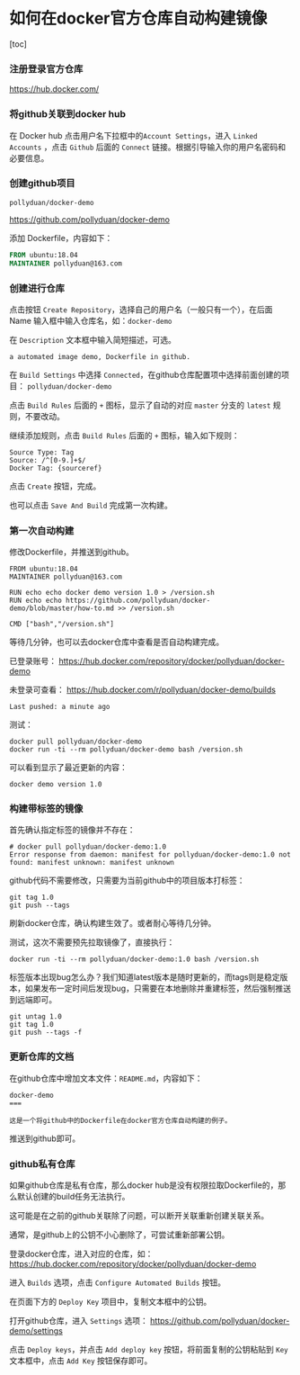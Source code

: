 如何在docker官方仓库自动构建镜像
===

[toc]

### 注册登录官方仓库

https://hub.docker.com/

### 将github关联到docker hub

在 Docker hub 点击用户名下拉框中的`Account Settings`，进入 `Linked Accounts` ，点击 `Github` 后面的 `Connect` 链接。根据引导输入你的用户名密码和必要信息。

### 创建github项目

`pollyduan/docker-demo`

https://github.com/pollyduan/docker-demo

添加 Dockerfile，内容如下：

```Dockerfile
FROM ubuntu:18.04
MAINTAINER pollyduan@163.com
```

### 创建进行仓库

点击按钮 `Create Repository`，选择自己的用户名（一般只有一个），在后面Name 输入框中输入仓库名，如：`docker-demo`

在 `Description` 文本框中输入简短描述，可选。

```
a automated image demo, Dockerfile in github.
```

在 `Build Settings` 中选择 `Connected`，在github仓库配置项中选择前面创建的项目： `pollyduan/docker-demo`

点击 `Build Rules` 后面的 `+` 图标，显示了自动的对应 `master` 分支的 `latest` 规则，不要改动。

继续添加规则，点击 `Build Rules` 后面的 `+` 图标，输入如下规则：

```
Source Type: Tag
Source: /^[0-9.]+$/
Docker Tag: {sourceref}
```

点击 `Create` 按钮，完成。

也可以点击 `Save And Build` 完成第一次构建。

### 第一次自动构建

修改Dockerfile，并推送到github。

```
FROM ubuntu:18.04
MAINTAINER pollyduan@163.com

RUN echo echo docker demo version 1.0 > /version.sh
RUN echo echo https://github.com/pollyduan/docker-demo/blob/master/how-to.md >> /version.sh

CMD ["bash","/version.sh"]
```

等待几分钟，也可以去docker仓库中查看是否自动构建完成。

已登录账号： https://hub.docker.com/repository/docker/pollyduan/docker-demo

未登录可查看： https://hub.docker.com/r/pollyduan/docker-demo/builds

```
Last pushed: a minute ago
```

测试：

```
docker pull pollyduan/docker-demo
docker run -ti --rm pollyduan/docker-demo bash /version.sh
```

可以看到显示了最近更新的内容：

```
docker demo version 1.0
```

### 构建带标签的镜像

首先确认指定标签的镜像并不存在：

```
# docker pull pollyduan/docker-demo:1.0
Error response from daemon: manifest for pollyduan/docker-demo:1.0 not found: manifest unknown: manifest unknown
```

github代码不需要修改，只需要为当前github中的项目版本打标签：

```
git tag 1.0
git push --tags
```

刷新docker仓库，确认构建生效了。或者耐心等待几分钟。

测试，这次不需要预先拉取镜像了，直接执行：

```
docker run -ti --rm pollyduan/docker-demo:1.0 bash /version.sh
```

标签版本出现bug怎么办？我们知道latest版本是随时更新的，而tags则是稳定版本，如果发布一定时间后发现bug，只需要在本地删除并重建标签，然后强制推送到远端即可。

```
git untag 1.0
git tag 1.0
git push --tags -f
```

### 更新仓库的文档

在github仓库中增加文本文件：`README.md`，内容如下：

```
docker-demo
===

这是一个将github中的Dockerfile在docker官方仓库自动构建的例子。
```

推送到github即可。

### github私有仓库

如果github仓库是私有仓库，那么docker hub是没有权限拉取Dockerfile的，那么默认创建的build任务无法执行。

这可能是在之前的github关联除了问题，可以断开关联重新创建关联关系。

通常，是github上的公钥不小心删除了，可尝试重新部署公钥。

登录docker仓库，进入对应的仓库，如： https://hub.docker.com/repository/docker/pollyduan/docker-demo

进入 `Builds` 选项，点击 `Configure Automated Builds` 按钮。

在页面下方的 `Deploy Key` 项目中，复制文本框中的公钥。

打开github仓库，进入 `Settings` 选项： https://github.com/pollyduan/docker-demo/settings

点击 `Deploy keys`，并点击 `Add deploy key` 按钮，将前面复制的公钥粘贴到 `Key` 文本框中，点击 `Add Key` 按钮保存即可。

